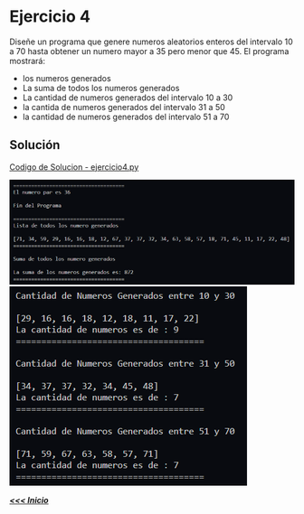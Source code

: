 # **Ejercicio 4**

Diseñe un programa que genere numeros aleatorios enteros del intervalo 10 a 70 hasta obtener un numero mayor a 35 pero menor que 45. El programa mostrará: 
    
- los numeros generados
- La suma de todos los numeros generados
- La cantidad de numeros generados del intervalo 10 a 30 
- la cantida de numeros generados del intervalo 31 a 50
- la cantidad de numeros generados del intervalo 51 a 70 


## **Solución**

[Codigo de Solucion - ejercicio4.py](ejercicio4.py)

![Codigo en Accion](./img/ejercicio4-1.png)
![Codigo en Accion](./img/ejercicio4-2.png)


[_**<<< Inicio**_ ](/README.md)